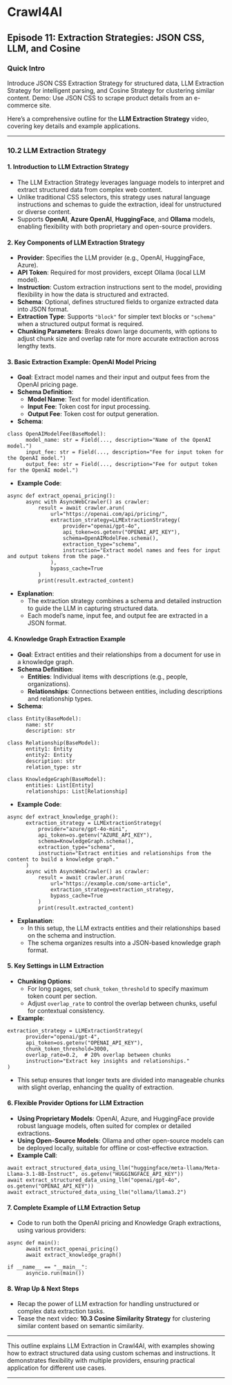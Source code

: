 # Crawl4AI

## Episode 11: Extraction Strategies: JSON CSS, LLM, and Cosine

### Quick Intro

Introduce JSON CSS Extraction Strategy for structured data, LLM Extraction Strategy for intelligent parsing, and Cosine Strategy for clustering similar content. Demo: Use JSON CSS to scrape product details from an e-commerce site.

Here’s a comprehensive outline for the **LLM Extraction Strategy** video, covering key details and example applications.

* * *

### **10.2 LLM Extraction Strategy**

#### **1\. Introduction to LLM Extraction Strategy**

- The LLM Extraction Strategy leverages language models to interpret and extract structured data from complex web content.
- Unlike traditional CSS selectors, this strategy uses natural language instructions and schemas to guide the extraction, ideal for unstructured or diverse content.
- Supports **OpenAI**, **Azure OpenAI**, **HuggingFace**, and **Ollama** models, enabling flexibility with both proprietary and open-source providers.

#### **2\. Key Components of LLM Extraction Strategy**

- **Provider**: Specifies the LLM provider (e.g., OpenAI, HuggingFace, Azure).
- **API Token**: Required for most providers, except Ollama (local LLM model).
- **Instruction**: Custom extraction instructions sent to the model, providing flexibility in how the data is structured and extracted.
- **Schema**: Optional, defines structured fields to organize extracted data into JSON format.
- **Extraction Type**: Supports `"block"` for simpler text blocks or `"schema"` when a structured output format is required.
- **Chunking Parameters**: Breaks down large documents, with options to adjust chunk size and overlap rate for more accurate extraction across lengthy texts.

#### **3\. Basic Extraction Example: OpenAI Model Pricing**

- **Goal**: Extract model names and their input and output fees from the OpenAI pricing page.
- **Schema Definition**:
  - **Model Name**: Text for model identification.
  - **Input Fee**: Token cost for input processing.
  - **Output Fee**: Token cost for output generation.
- **Schema**:




```hljs scss
class OpenAIModelFee(BaseModel):
      model_name: str = Field(..., description="Name of the OpenAI model.")
      input_fee: str = Field(..., description="Fee for input token for the OpenAI model.")
      output_fee: str = Field(..., description="Fee for output token for the OpenAI model.")

```

- **Example Code**:




```hljs csharp
async def extract_openai_pricing():
      async with AsyncWebCrawler() as crawler:
          result = await crawler.arun(
              url="https://openai.com/api/pricing/",
              extraction_strategy=LLMExtractionStrategy(
                  provider="openai/gpt-4o",
                  api_token=os.getenv("OPENAI_API_KEY"),
                  schema=OpenAIModelFee.schema(),
                  extraction_type="schema",
                  instruction="Extract model names and fees for input and output tokens from the page."
              ),
              bypass_cache=True
          )
          print(result.extracted_content)

```

- **Explanation**:
  - The extraction strategy combines a schema and detailed instruction to guide the LLM in capturing structured data.
  - Each model’s name, input fee, and output fee are extracted in a JSON format.

#### **4\. Knowledge Graph Extraction Example**

- **Goal**: Extract entities and their relationships from a document for use in a knowledge graph.
- **Schema Definition**:
  - **Entities**: Individual items with descriptions (e.g., people, organizations).
  - **Relationships**: Connections between entities, including descriptions and relationship types.
- **Schema**:




```hljs yaml
class Entity(BaseModel):
      name: str
      description: str

class Relationship(BaseModel):
      entity1: Entity
      entity2: Entity
      description: str
      relation_type: str

class KnowledgeGraph(BaseModel):
      entities: List[Entity]
      relationships: List[Relationship]

```

- **Example Code**:




```hljs csharp
async def extract_knowledge_graph():
      extraction_strategy = LLMExtractionStrategy(
          provider="azure/gpt-4o-mini",
          api_token=os.getenv("AZURE_API_KEY"),
          schema=KnowledgeGraph.schema(),
          extraction_type="schema",
          instruction="Extract entities and relationships from the content to build a knowledge graph."
      )
      async with AsyncWebCrawler() as crawler:
          result = await crawler.arun(
              url="https://example.com/some-article",
              extraction_strategy=extraction_strategy,
              bypass_cache=True
          )
          print(result.extracted_content)

```

- **Explanation**:
  - In this setup, the LLM extracts entities and their relationships based on the schema and instruction.
  - The schema organizes results into a JSON-based knowledge graph format.

#### **5\. Key Settings in LLM Extraction**

- **Chunking Options**:
  - For long pages, set `chunk_token_threshold` to specify maximum token count per section.
  - Adjust `overlap_rate` to control the overlap between chunks, useful for contextual consistency.
- **Example**:



```hljs lua
extraction_strategy = LLMExtractionStrategy(
      provider="openai/gpt-4",
      api_token=os.getenv("OPENAI_API_KEY"),
      chunk_token_threshold=3000,
      overlap_rate=0.2,  # 20% overlap between chunks
      instruction="Extract key insights and relationships."
)

```

- This setup ensures that longer texts are divided into manageable chunks with slight overlap, enhancing the quality of extraction.

#### **6\. Flexible Provider Options for LLM Extraction**

- **Using Proprietary Models**: OpenAI, Azure, and HuggingFace provide robust language models, often suited for complex or detailed extractions.
- **Using Open-Source Models**: Ollama and other open-source models can be deployed locally, suitable for offline or cost-effective extraction.
- **Example Call**:



```hljs lua
await extract_structured_data_using_llm("huggingface/meta-llama/Meta-Llama-3.1-8B-Instruct", os.getenv("HUGGINGFACE_API_KEY"))
await extract_structured_data_using_llm("openai/gpt-4o", os.getenv("OPENAI_API_KEY"))
await extract_structured_data_using_llm("ollama/llama3.2")

```


#### **7\. Complete Example of LLM Extraction Setup**

- Code to run both the OpenAI pricing and Knowledge Graph extractions, using various providers:



```hljs csharp
async def main():
      await extract_openai_pricing()
      await extract_knowledge_graph()

if __name__ == "__main__":
      asyncio.run(main())

```


#### **8\. Wrap Up & Next Steps**

- Recap the power of LLM extraction for handling unstructured or complex data extraction tasks.
- Tease the next video: **10.3 Cosine Similarity Strategy** for clustering similar content based on semantic similarity.

* * *

This outline explains LLM Extraction in Crawl4AI, with examples showing how to extract structured data using custom schemas and instructions. It demonstrates flexibility with multiple providers, ensuring practical application for different use cases.

* * *